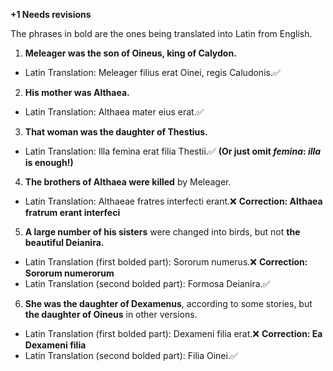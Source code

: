 **+1 Needs revisions**

The phrases in bold are the ones being translated into Latin from English.

1. **Meleager was the son of Oineus, king of Calydon.**
- Latin Translation: Meleager filius erat Oinei, regis Caludonis.✅

2. **His mother was Althaea.**
- Latin Translation: Althaea mater eius erat.✅

3. **That woman was the daughter of Thestius.**
- Latin Translation: Illa femina erat filia Thestii.✅ **(Or just omit *femina*:  *illa* is enough!)**

4. **The brothers of Althaea were killed** by Meleager.
- Latin Translation: Althaeae fratres interfecti erant.❌ **Correction: Althaea fratrum erant interfeci**

5. **A large number of his sisters** were changed into birds, but not **the beautiful Deianira.**
- Latin Translation (first bolded part): Sororum numerus.❌ **Correction: Sororum numerorum**
- Latin Translation (second bolded part): Formosa Deianira.✅

6. **She was the daughter of Dexamenus**, according to some stories, but **the daughter of Oineus** in other versions.
- Latin Translation (first bolded part): Dexameni filia erat.❌ **Correction: Ea Dexameni filia**
- Latin Translation (second bolded part): Filia Oinei.✅
